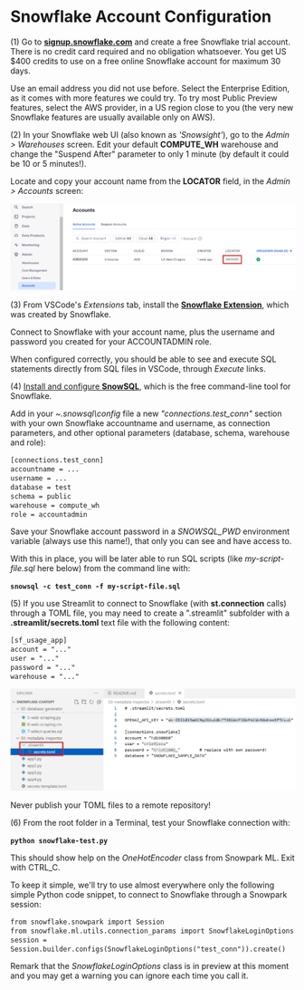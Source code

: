 # Snowflake Account Configuration

(1) Go to [**signup.snowflake.com**](https://signup.snowflake.com/) and create a free Snowflake trial account. There is no credit card required and no obligation whatsoever. You get US $400 credits to use on a free online Snowflake account for maximum 30 days.

Use an email address you did not use before. Select the Enterprise Edition, as it comes with more features we could try. To try most Public Preview features, select the AWS provider, in a US region close to you (the very new Snowflake features are usually available only on AWS).

(2) In your Snowflake web UI (also known as *'Snowsight'*), go to the *Admin > Warehouses* screen. Edit your default **COMPUTE_WH** warehouse and change the "Suspend After" parameter to only 1 minute (by default it could be 10 or 5 minutes!).

Locate and copy your account name from the **LOCATOR** field, in the *Admin > Accounts* screen:

![Snowflake](../.images/credentials3.png)

(3) From VSCode's *Extensions* tab, install the [**Snowflake Extension**](https://docs.snowflake.com/en/user-guide/vscode-ext), which was created by Snowflake.  

Connect to Snowflake with your account name, plus the username and password you created for your ACCOUNTADMIN role.  

When configured correctly, you should be able to see and execute SQL statements directly from SQL files in VSCode, through *Execute* links.

(4) [Install and configure **SnowSQL**](https://docs.snowflake.com/en/user-guide/snowsql-install-config), which is the free command-line tool for Snowflake.  

Add in your *~\.snowsql\config* file a new *"connections.test_conn"* section with your own Snowflake accountname and username, as connection parameters, and other optional parameters (database, schema, warehouse and role):  

```
[connections.test_conn]
accountname = ...
username = ...
database = test
schema = public
warehouse = compute_wh
role = accountadmin
```

Save your Snowflake account password in a *SNOWSQL_PWD* environment variable (always use this name!), that only you can see and have access to.  

With this in place, you will be later able to run SQL scripts (like *my-script-file.sql* here below) from the command line with:  

**`snowsql -c test_conn -f my-script-file.sql`**

(5) If you use Streamlit to connect to Snowflake (with **st.connection** calls) through a TOML file, you may need to create a ".streamlit" subfolder with a **.streamlit/secrets.toml** text file with the following content:

```
[sf_usage_app]
account = "..."
user = "..."
password = "..."
warehouse = "..."
```

![secrets.toml](../.images/credentials1.png)

Never publish your TOML files to a remote repository!

(6) From the root folder in a Terminal, test your Snowflake connection with:

**`python snowflake-test.py`**

This should show help on the *OneHotEncoder* class from Snowpark ML. Exit with CTRL_C.

To keep it simple, we'll try to use almost everywhere only the following simple Python code snippet, to connect to Snowflake through a Snowpark session:

```
from snowflake.snowpark import Session
from snowflake.ml.utils.connection_params import SnowflakeLoginOptions
session = Session.builder.configs(SnowflakeLoginOptions("test_conn")).create()
```

Remark that the *SnowflakeLoginOptions* class is in preview at this moment and you may get a warning you can ignore each time you call it.
